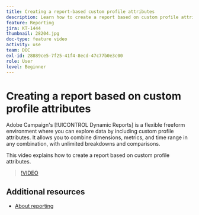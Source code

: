 ```yaml
---
title: Creating a report-based custom profile attributes
description: Learn how to create a report based on custom profile attributes.
feature: Reporting
jira: KT-1444
thumbnail: 28204.jpg
doc-type: feature video
activity: use
team: DOC
exl-id: 28889ce5-7f25-41f4-8ecd-47c77b0e3c00
role: User
level: Beginner
---
```

# Creating a report based on custom profile attributes

Adobe Campaign's [!UICONTROL Dynamic Reports] is a flexible freeform environment where you can explore data by including custom profile attributes. It allows you to combine dimensions, metrics, and time range in any combination, with unlimited breakdowns and comparisons.

This video explains how to create a report based on custom profile attributes.

>[!VIDEO](https://video.tv.adobe.com/v/28204?quality=12&learn=on)

## Additional resources

* [About reporting](https://experienceleague.adobe.com/docs/campaign-standard/using/reporting/about-reporting/about-dynamic-reports.html?lang=en)
